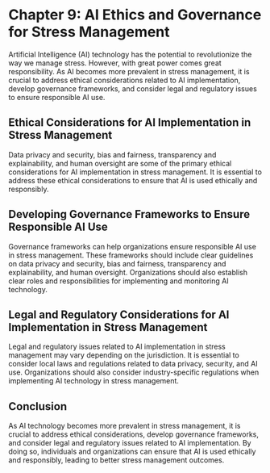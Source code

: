Chapter 9: AI Ethics and Governance for Stress Management
=========================================================

Artificial Intelligence (AI) technology has the potential to revolutionize the way we manage stress. However, with great power comes great responsibility. As AI becomes more prevalent in stress management, it is crucial to address ethical considerations related to AI implementation, develop governance frameworks, and consider legal and regulatory issues to ensure responsible AI use.

Ethical Considerations for AI Implementation in Stress Management
-----------------------------------------------------------------

Data privacy and security, bias and fairness, transparency and explainability, and human oversight are some of the primary ethical considerations for AI implementation in stress management. It is essential to address these ethical considerations to ensure that AI is used ethically and responsibly.

Developing Governance Frameworks to Ensure Responsible AI Use
-------------------------------------------------------------

Governance frameworks can help organizations ensure responsible AI use in stress management. These frameworks should include clear guidelines on data privacy and security, bias and fairness, transparency and explainability, and human oversight. Organizations should also establish clear roles and responsibilities for implementing and monitoring AI technology.

Legal and Regulatory Considerations for AI Implementation in Stress Management
------------------------------------------------------------------------------

Legal and regulatory issues related to AI implementation in stress management may vary depending on the jurisdiction. It is essential to consider local laws and regulations related to data privacy, security, and AI use. Organizations should also consider industry-specific regulations when implementing AI technology in stress management.

Conclusion
----------

As AI technology becomes more prevalent in stress management, it is crucial to address ethical considerations, develop governance frameworks, and consider legal and regulatory issues related to AI implementation. By doing so, individuals and organizations can ensure that AI is used ethically and responsibly, leading to better stress management outcomes.
